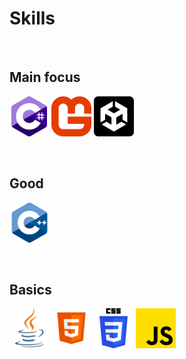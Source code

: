 <p align="center">
  
# Skills

</br>

<b>Main focus<b>
  ---
![](https://github.com/gfyAhhDevBoy/gfyAhhDevBoy/blob/main/csharp.png)
![](https://github.com/gfyAhhDevBoy/gfyAhhDevBoy/blob/main/monogame.png)
![](https://github.com/gfyAhhDevBoy/gfyAhhDevBoy/blob/main/unity.png)

</br>


<b>Good<b>
  ---

![](https://github.com/gfyAhhDevBoy/gfyAhhDevBoy/blob/main/cpp.png)

</br>

<b>Basics<b>
  ---
![](https://github.com/gfyAhhDevBoy/gfyAhhDevBoy/blob/main/java.png)
![](https://github.com/gfyAhhDevBoy/gfyAhhDevBoy/blob/main/html.png)
![](https://github.com/gfyAhhDevBoy/gfyAhhDevBoy/blob/main/css.png)
![](https://github.com/gfyAhhDevBoy/gfyAhhDevBoy/blob/main/js.png)

</p>
